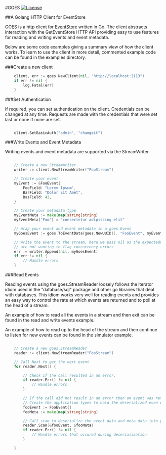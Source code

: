 #GOES [![License](https://img.shields.io/:AFNetworking.svg)](https://opensource.org/licenses/MIT)

##A Golang HTTP Client for EventStore 

GOES is a http client for [EventStore](https://geteventstore.com) written in Go. The 
client abstracts interaction with the GetEventStore HTTP API providing easy to use features 
for reading and writing events and event metadata.

Below are some code examples giving a summary view of how the client works. To learn to use 
the client in more detail, commented example code can be found in the examples directory.

###Create a new client

```go
    client, err := goes.NewClient(nil, "http://localhost:2113")
	if err != nil {
		log.Fatal(err)
	}

```

###Set Authentication

If required, you can set authentication on the client. Credentials can be changed at any time.
Requests are made with the credentials that were set last or none if none are set.

```go

    client.SetBasicAuth("admin", "changeit")

```

###Write Events and Event Metadata

Writing events and event metadata are supported via the StreamWriter. 

```go

    // Create a new StreamWriter
    writer := client.NewStreamWriter("FooStream")

    // Create your event
	myEvent := &FooEvent{
		FooField: "Lorem Ipsum",
		BarField: "Dolor Sit Amet",
		BazField: 42,
	}

    // Create your metadata type
    myEventMeta := make(map[string]string)
	myEventMeta["Foo"] = "consectetur adipiscing elit"

    // Wrap your event and event metadata in a goes.Event
	myGoesEvent := goes.ToEventData(goes.NewUUID(), "FooEvent", myEvent, myEventMeta)

    // Write the event to the stream, here we pass nil as the expectedVersion as we 
    // are not wanting to flag concurrency errors
    err := writer.Append(nil, myGoesEvent)
    if err != nil {
        // Handle errors
    }

```


###Read Events

Reading events using the goes.StreamReader loosely follows the iterator idiom used in 
the "database/sql" package and other go libraries that deal with databases. This idiom 
works very well for reading events and provides an easy way to control the rate at which 
events are returned and to poll at the head of a stream.

An example of how to read all the events in a stream and then exit can be found in the 
read and write events example.

An example of how to read up to the head of the stream and then continue to listen for new 
events can be found in the simulator example.

```go 

    // Create a new goes.StreamReader
    reader := client.NewStreamReader("FooStream")

    // Call Next to get the next event
    for reader.Next() {

        // Check if the call resulted in an error. 
        if reader.Err() != nil {
            // Handle errors
        }

        // If the call did not result in an error then an event was returned
        // Create the application types to hold the deserialized even data and meta data
        fooEvent := FooEvent{}
        fooMeta := make(map[string]string)

        // Call scan to deserialize the event data and meta data into your types
        reader.Scan(&fooEvent, &fooMeta)
        if reader.Err() != nil {
            // Handle errors that occured during deserialization
        }

    }

```


